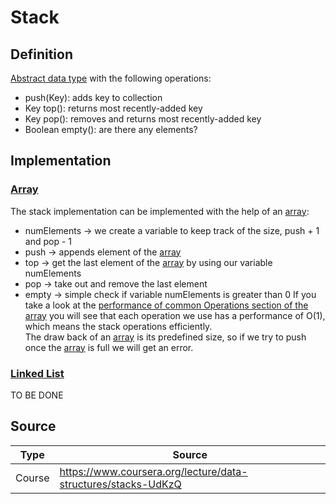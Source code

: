 # Stack

## Definition

[Abstract data type](/Computer%20Science/Abstract%20data%20type.md) with the following operations:  

* push(Key): adds key to collection
* Key top(): returns most recently-added key
* Key pop(): removes and returns most recently-added key
* Boolean empty(): are there any elements?

## Implementation

### [Array](/Computer%20Science/Array.md)

The stack implementation can be implemented with the help of an [array](/Computer%20Science/Array.md):  

* numElements -> we create a variable to keep track of the size, push + 1 and pop - 1
* push -> appends element of the [array](/Computer%20Science/Array.md)
* top -> get the last element of the [array](/Computer%20Science/Array.md) by using our variable numElements
* pop -> take out and remove the last element
* empty -> simple check if variable numElements is greater than 0
If you take a look at the [performance of common Operations section of the array](/Computer%20Science/Array.md#performance-of-common-operations)
you will see that each operation we use has a performance of O(1),
which means the stack operations efficiently.  
The draw back of an [array](/Computer%20Science/Array.md) is its predefined size,
so if we try to push once the [array](/Computer%20Science/Array.md) is full we will get an error.

### [Linked List](/Computer%20Science/Linked%20List.md)

TO BE DONE

## Source

| Type   | Source                                                        |
| ------ | ------------------------------------------------------------- |
| Course | <https://www.coursera.org/lecture/data-structures/stacks-UdKzQ> |
